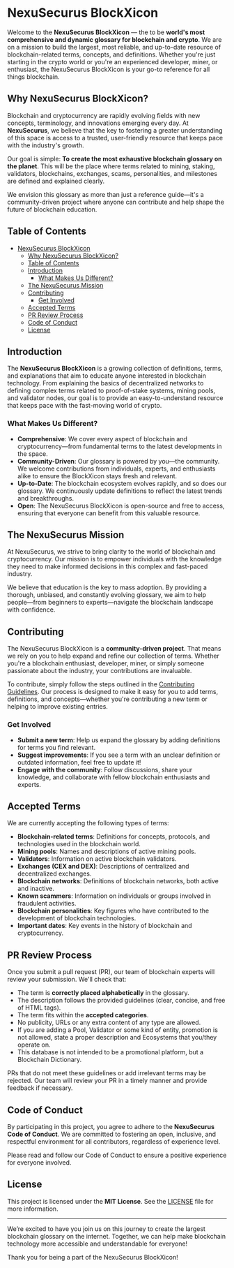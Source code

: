 # NexuSecurus BlockXicon

Welcome to the **NexuSecurus BlockXicon** — the to be **world's most comprehensive and dynamic glossary for blockchain and crypto**. We are on a mission to build the largest, most reliable, and up-to-date resource of blockchain-related terms, concepts, and definitions. Whether you're just starting in the crypto world or you're an experienced developer, miner, or enthusiast, the NexuSecurus BlockXicon is your go-to reference for all things blockchain.

## Why NexuSecurus BlockXicon?

Blockchain and cryptocurrency are rapidly evolving fields with new concepts, terminology, and innovations emerging every day. At **NexuSecurus**, we believe that the key to fostering a greater understanding of this space is access to a trusted, user-friendly resource that keeps pace with the industry's growth.

Our goal is simple: **To create the most exhaustive blockchain glossary on the planet**. This will be the place where terms related to mining, staking, validators, blockchains, exchanges, scams, personalities, and milestones are defined and explained clearly.

We envision this glossary as more than just a reference guide—it's a community-driven project where anyone can contribute and help shape the future of blockchain education.

## Table of Contents

- [NexuSecurus BlockXicon](#nexusecurus-blockxicon)
  - [Why NexuSecurus BlockXicon?](#why-nexusecurus-blockxicon)
  - [Table of Contents](#table-of-contents)
  - [Introduction](#introduction)
    - [What Makes Us Different?](#what-makes-us-different)
  - [The NexuSecurus Mission](#the-nexusecurus-mission)
  - [Contributing](#contributing)
    - [Get Involved](#get-involved)
  - [Accepted Terms](#accepted-terms)
  - [PR Review Process](#pr-review-process)
  - [Code of Conduct](#code-of-conduct)
  - [License](#license)

## Introduction

The **NexuSecurus BlockXicon** is a growing collection of definitions, terms, and explanations that aim to educate anyone interested in blockchain technology. From explaining the basics of decentralized networks to defining complex terms related to proof-of-stake systems, mining pools, and validator nodes, our goal is to provide an easy-to-understand resource that keeps pace with the fast-moving world of crypto.

### What Makes Us Different?

- **Comprehensive**: We cover every aspect of blockchain and cryptocurrency—from fundamental terms to the latest developments in the space.
- **Community-Driven**: Our glossary is powered by you—the community. We welcome contributions from individuals, experts, and enthusiasts alike to ensure the BlockXicon stays fresh and relevant.
- **Up-to-Date**: The blockchain ecosystem evolves rapidly, and so does our glossary. We continuously update definitions to reflect the latest trends and breakthroughs.
- **Open**: The NexuSecurus BlockXicon is open-source and free to access, ensuring that everyone can benefit from this valuable resource.

## The NexuSecurus Mission

At NexuSecurus, we strive to bring clarity to the world of blockchain and cryptocurrency. Our mission is to empower individuals with the knowledge they need to make informed decisions in this complex and fast-paced industry.

We believe that education is the key to mass adoption. By providing a thorough, unbiased, and constantly evolving glossary, we aim to help people—from beginners to experts—navigate the blockchain landscape with confidence.

## Contributing

The NexuSecurus BlockXicon is a **community-driven project**. That means we rely on you to help expand and refine our collection of terms. Whether you're a blockchain enthusiast, developer, miner, or simply someone passionate about the industry, your contributions are invaluable.

To contribute, simply follow the steps outlined in the [Contributing Guidelines](CONTRIBUTING.md). Our process is designed to make it easy for you to add terms, definitions, and concepts—whether you're contributing a new term or helping to improve existing entries.

### Get Involved

- **Submit a new term**: Help us expand the glossary by adding definitions for terms you find relevant.
- **Suggest improvements**: If you see a term with an unclear definition or outdated information, feel free to update it!
- **Engage with the community**: Follow discussions, share your knowledge, and collaborate with fellow blockchain enthusiasts and experts.

## Accepted Terms

We are currently accepting the following types of terms:

- **Blockchain-related terms**: Definitions for concepts, protocols, and technologies used in the blockchain world.
- **Mining pools**: Names and descriptions of active mining pools.
- **Validators**: Information on active blockchain validators.
- **Exchanges (CEX and DEX)**: Descriptions of centralized and decentralized exchanges.
- **Blockchain networks**: Definitions of blockchain networks, both active and inactive.
- **Known scammers**: Information on individuals or groups involved in fraudulent activities.
- **Blockchain personalities**: Key figures who have contributed to the development of blockchain technologies.
- **Important dates**: Key events in the history of blockchain and cryptocurrency.

## PR Review Process

Once you submit a pull request (PR), our team of blockchain experts will review your submission. We'll check that:

- The term is **correctly placed alphabetically** in the glossary.
- The description follows the provided guidelines (clear, concise, and free of HTML tags).
- The term fits within the **accepted categories**. 
- No publicity, URLs or any extra content of any type are allowed.
- If you are adding a Pool, Validator or some kind of entity, promotion is not allowed, state a proper description and Ecosystems that you/they operate on.
- This database is not intended to be a promotional platform, but a Blockchain Dictionary. 

PRs that do not meet these guidelines or add irrelevant terms may be rejected. Our team will review your PR in a timely manner and provide feedback if necessary.

## Code of Conduct

By participating in this project, you agree to adhere to the **NexuSecurus Code of Conduct**. We are committed to fostering an open, inclusive, and respectful environment for all contributors, regardless of experience level.

Please read and follow our Code of Conduct to ensure a positive experience for everyone involved.

## License

This project is licensed under the **MIT License**. See the [LICENSE](LICENSE) file for more information.

---

We’re excited to have you join us on this journey to create the largest blockchain glossary on the internet. Together, we can help make blockchain technology more accessible and understandable for everyone!

Thank you for being a part of the NexuSecurus BlockXicon!
